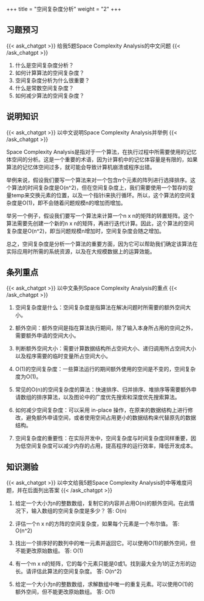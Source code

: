 +++
title = "空间复杂度分析"
weight = "2"
+++
## 习题预习
{{< ask_chatgpt >}}
给我5题Space Complexity Analysis的中文问题
{{< /ask_chatgpt >}}



1. 什么是空间复杂度分析？
2. 如何计算算法的空间复杂度？
3. 空间复杂度分析为什么很重要？
4. 什么是常数空间复杂度？
5. 如何减少算法的空间复杂度？   

## 说明知识
{{< ask_chatgpt >}}
以中文说明Space Complexity Analysis并举例
{{< /ask_chatgpt >}}



Space Complexity Analysis是指对于一个算法，在执行过程中所需要使用的记忆体空间的分析。这是一个重要的术语，因为计算机中的记忆体容量是有限的，如果算法的记忆体空间过多，就可能会导致计算机崩溃或程序出错。

举例来说，假设我们要写一个算法来对一个包含n个元素的阵列进行选择排序。这个算法的时间复杂度是O(n^2)，但在空间复杂度上，我们需要使用一个暂存的变量temp来交换元素的位置，以及一个指针i来执行循环。所以，这个算法的空间复杂度是O(1)，即不会随着问题规模n的增加而增加。

举另一个例子，假设我们要写一个算法来计算一个n x n的矩阵的转置矩阵。这个算法需要先创建一个新的n x n的矩阵，再进行迭代计算。因此，这个算法的空间复杂度是O(n^2)，即当问题规模n增加时，空间复杂度会随之增加。

总之，空间复杂度是分析一个算法的重要方面，因为它可以帮助我们确定该算法在实际应用时所需的系统资源，以及在大规模数据上的运算效能。   

## 条列重点
{{< ask_chatgpt >}}
以中文条列Space Complexity Analysis的重点
{{< /ask_chatgpt >}}



1. 空间复杂度是什么：空间复杂度是指算法在解决问题时所需要的额外空间大小。

2. 额外空间：额外空间是指在算法执行期间，除了输入本身所占用的空间之外，需要额外申请的空间大小。

3. 判断额外空间大小：需要计算数据结构所占空间大小、递归调用所占空间大小以及程序需要的临时变量所占空间大小。

4. O(1)的空间复杂度：一些算法运行的期间额外使用的空间是不变的，空间复杂度为O(1)。

5. 常见的O(n)的空间复杂度的算法：快速排序、归并排序、堆排序等需要额外申请数组的排序算法，以及图论中的广度优先搜索和深度优先搜索算法。

6. 如何减少空间复杂度：可以采用 in-place 操作，在原来的数据结构上进行修改，避免额外申请空间，或者使用空间占用更小的数据结构来代替原先的数据结构。

7. 空间复杂度的重要性：在实际开发中，空间复杂度与时间复杂度同样重要，因为低空间复杂度可以减少内存的占用，提高程序的运行效率，降低开发成本。   

## 知识测验
{{< ask_chatgpt >}}
以中文给我5题Space Complexity Analysis的中等难度问题，并在后面列出答案
{{< /ask_chatgpt >}}



1. 给定一个大小为n的整数数组，复制它的内容并占用O(n)的额外空间。在此情况下，输入数组的空间复杂度是多少？
答: O(n)

2. 评估一个n x n的方阵的空间复杂度，如果每个元素是一个布尔值。
答: O(n^2)

3. 找出一个排序好的数列中的唯一元素并返回它。可以使用O(1)的额外空间，但不能更改原始数组。
答: O(1)

4. 有一个m x n的矩阵，它的每个元素只能是0或1。找到最大全为1的正方形的边长。请评估此算法的空间复杂度。
答: O(n^2)

5. 给定一个大小为n的整数数组，求解数组中唯一的重复元素。可以使用O(1)的额外空间，但不能更改原始数组。
答: O(1)   

